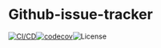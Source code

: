 # Github-issue-tracker

[![CI/CD](https://github.com/Victorteka/Github-issue-tracker/actions/workflows/CI.yml/badge.svg)](https://github.com/Victorteka/Github-issue-tracker/actions/workflows/CI.yml)[![codecov](https://codecov.io/gh/Victorteka/Github-issue-tracker/branch/main/graph/badge.svg?token=9OPU4G30ZQ)](https://codecov.io/gh/Victorteka/Github-issue-tracker)![License](https://img.shields.io/github/license/dyarleniber/react-workflow-gh-actions)
